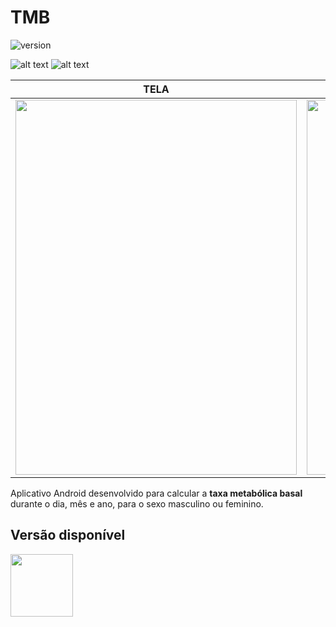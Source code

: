 # TMB

![version](https://img.shields.io/badge/version-1.0.0-blue.svg)

![alt text](https://uploaddeimagens.com.br/images/001/970/083/original/2.png "tela")
![alt text](https://uploaddeimagens.com.br/images/001/970/084/original/3.png "tela")


| TELA | TELA |
| --- | --- |
|<img src="https://uploaddeimagens.com.br/images/001/970/083/original/2.png" width="450" height="600" /> | <img src="https://uploaddeimagens.com.br/images/001/970/084/original/3.png" width="450" height="600" />


Aplicativo Android desenvolvido para calcular a **taxa metabólica basal** durante o dia, mês e ano, para o sexo masculino ou feminino.

## Versão disponível

<img src="https://logodownload.org/wp-content/uploads/2015/05/android-logo-4.png" width="100" height="100" />
